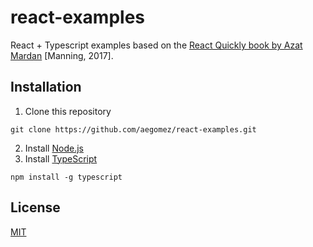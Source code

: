 # react-examples

React + Typescript examples based on the [React Quickly book by Azat Mardan](http://reactquickly.co/) [Manning, 2017].

## Installation

1. Clone this repository
```
git clone https://github.com/aegomez/react-examples.git
```
2. Install [Node.js](https://nodejs.org/)
3. Install [TypeScript](https://www.typescriptlang.org/)
```
npm install -g typescript
```

## License

[MIT](LICENSE)